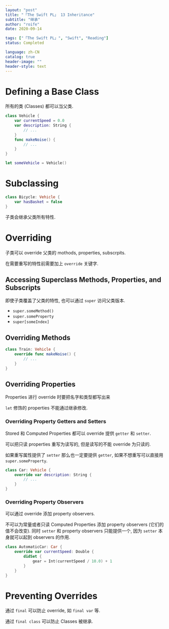 ```yaml
---
layout: "post"
title: "「The Swift PL」 13 Inheritance"
subtitle: "继承"
author: "roife"
date: 2020-09-14

tags: ["「The Swift PL」", "Swift", "Reading"]
status: Completed

language: zh-CN
catalog: true
header-image: ""
header-style: text
---
```


# Defining a Base Class

所有的类 (Classes) 都可以当父类.

```swift
class Vehicle {
    var currentSpeed = 0.0
    var description: String {
        // ...
    }
    func makeNoise() {
        // ...
    }
}

let someVehicle = Vehicle()
```

# Subclassing

```swift
class Bicycle: Vehicle {
    var hasBasket = false
}
```

子类会继承父类所有特性.

# Overriding

子类可以 override 父类的 mothods, properties, subscrpits.

在需要重写的特性前需要加上 `override` 关键字.

## Accessing Superclass Methods, Properties, and Subscripts

即使子类覆盖了父类的特性, 也可以通过 `super` 访问父类版本.

- `super.someMethod()`
- `super.someProperty`
- `super[someIndex]`

## Overriding Methods

```swift
class Train: Vehicle {
    override func makeNoise() {
        // ...
    }
}
```

## Overriding Properties

Properties 进行 override 时要把名字和类型都写出来

`let` 修饰的 properties 不能通过继承修改.

### Overriding Property Getters and Setters

Stored 和 Computed Properties 都可以 override 提供 `getter` 和 `setter`.

可以把只读 properties 重写为读写的, 但是读写的不能 override 为只读的.

如果重写属性提供了 `setter` 那么也一定要提供 `getter`, 如果不想重写可以直接用 `super.someProperty`.

```swift
class Car: Vehicle {
    override var description: String {
        // ...
    }
}
```

### Overriding Property Observers

可以通过 override 添加 property observers.

不可以为常量或者只读 Computed Properties 添加 property observers (它们的值不会改变).
同时 `setter` 和 property observers 只能提供一个, 因为 `setter` 本身就可以起到 observers 的作用.

```swift
class AutomaticCar: Car {
    override var currentSpeed: Double {
        didSet {
            gear = Int(currentSpeed / 10.0) + 1
        }
    }
}
```

# Preventing Overrides

通过 `final` 可以防止 override, 如 `final var` 等.

通过 `final class` 可以防止 Classes 被继承.

